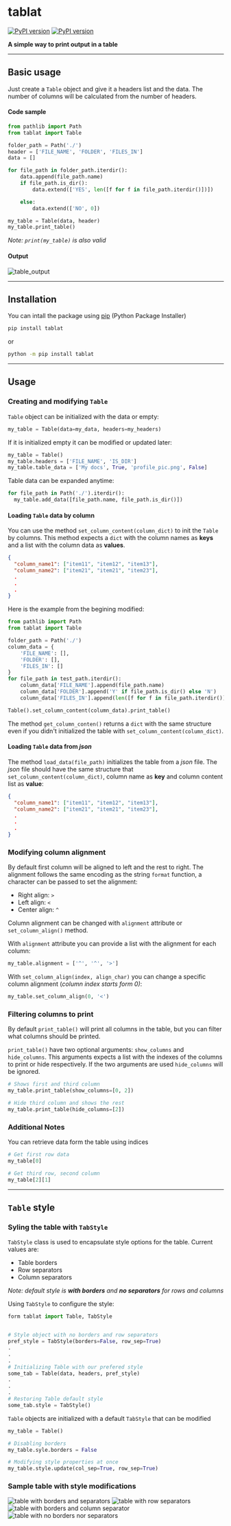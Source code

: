 # tablat


[![PyPI version](https://badge.fury.io/py/tablat.svg)](https://badge.fury.io/py/tablat)
[![PyPI version](https://img.shields.io/github/license/salpreh/tablat.svg)](https://img.shields.io/github/license/salpreh/tablat.svg)

**A simple way to print output in a table**

---
## Basic usage
Just create a `Table` object and give it a headers list and the data. The number of columns will be calculated from the number of headers.

#### Code sample
```py
from pathlib import Path
from tablat import Table

folder_path = Path('./')
header = ['FILE_NAME', 'FOLDER', 'FILES_IN']
data = []

for file_path in folder_path.iterdir():
    data.append(file_path.name)
    if file_path.is_dir():
        data.extend(['YES', len([f for f in file_path.iterdir()])])

    else:
        data.extend(['NO', 0])

my_table = Table(data, header)
my_table.print_table()
```
*Note: `print(my_table)` is also valid*

#### Output
<img src="https://raw.githubusercontent.com/salpreh/tablat/master/assets/tablat_output.png" alt="table_output">

---
## Installation
You can intall the package using [pip](https://pip.pypa.io/en/stable/) (Python Package Installer)
```sh
pip install tablat
```
or
```sh
python -m pip install tablat
```

---
## Usage

### Creating and modifying `Table`

`Table` object can be initialized with the data or empty:
```py
my_table = Table(data=my_data, headers=my_headers)
```
If it is initialized empty it can be modified or updated later:
```py
my_table = Table()
my_table.headers = ['FILE_NAME', 'IS_DIR']
my_table.table_data = ['My docs', True, 'profile_pic.png', False]
```
Table data can be expanded anytime:
```py
for file_path in Path('./').iterdir():
  my_table.add_data([file_path.name, file_path.is_dir()])
```

#### Loading `Table` data by column

You can use the method `set_column_content(column_dict)` to init the `Table` by columns.
This method expects a `dict` with the column names as **keys** and a list with the column data as **values**.

```json
{
  "column_name1": ["item11", "item12", "item13"],
  "column_name2": ["item21", "item21", "item23"],
  .
  .
  .
}
```

Here is the example from the begining modified:
```py
from pathlib import Path
from tablat import Table

folder_path = Path('./')
column_data = {
    'FILE_NAME': [],
    'FOLDER': [],
    'FILES_IN': []
}
for file_path in test_path.iterdir():
    column_data['FILE_NAME'].append(file_path.name)
    column_data['FOLDER'].append('Y' if file_path.is_dir() else 'N')
    column_data['FILES_IN'].append(len([f for f in file_path.iterdir()]) if file_path.is_dir() else 0)

Table().set_column_content(column_data).print_table()
```

The method `get_column_conten()` returns a `dict` with the same structure even if you didn't initialized the table with `set_column_content(column_dict)`.

#### Loading `Table` data from _json_

The method `load_data(file_path)` initializes the table from a _json_ file. The _json_ file should
have the same structure that `set_column_content(column_dict)`, column name as **key** and column content list as **value**:
```json
{
  "column_name1": ["item11", "item12", "item13"],
  "column_name2": ["item21", "item21", "item23"],
  .
  .
  .
}
```

### Modifying column alignment
By default first column will be aligned to left and the rest to right. The alignment
follows the same encoding as the string `format` function, a character can be passed to set the alignment:

- Right align: `>`
- Left align: `<`
- Center align: `^`

Column alignment can be changed with `alignment` attribute or `set_column_align()` method.

With `alignment` attribute you can provide a list with the alignment for each column:
```py
my_table.alignment = ['^', '^', '>']
```

With `set_column_align(index, align_char)` you can change a specific column alignment (_column index starts form 0)_:
```py
my_table.set_column_align(0, '<')
```

### Filtering columns to print
By default `print_table()` will print all columns in the table, but you can filter what columns should be printed.

`print_table()` have two optional arguments: `show_columns` and `hide_columns`. This arguments expects a list with the indexes of the columns to print or hide respectively. If the two arguments are used `hide_columns` will be ignored.
```py
# Shows first and third column
my_table.print_table(show_columns=[0, 2])

# Hide third column and shows the rest
my_table.print_table(hide_columns=[2])
```

### Additional Notes
You can retrieve data form the table using indices

```py
# Get first row data
my_table[0]

# Get third row, second column
my_table[2][1]
```

---
## `Table` style
### Syling the table with `TabStyle`

`TabStyle` class is used to encapsulate style options for the table. Current values are:

- Table borders
- Row separators
- Column separators

*Note: default style is **with borders** and **no separators** for rows and columns*

Using `TabStyle` to configure the style:
```py
form tablat import Table, TabStyle


# Style object with no borders and row separators
pref_style = TabStyle(borders=False, row_sep=True)
.
.
.
# Initializing Table with our prefered style
some_tab = Table(data, headers, pref_style)
.
.
.
# Restoring Table default style
some_tab.style = TabStyle()
```

`Table` objects are initialized with a default `TabStyle` that can be modified
```py
my_table = Table()

# Disabling borders
my_table.syle.borders = False

# Modifying style properties at once
my_table.style.update(col_sep=True, row_sep=True)
```

### Sample table with style modifications
<img src="https://raw.githubusercontent.com/salpreh/tablat/master/assets/full_tab.png" alt="table with borders and separators">
<img src="https://raw.githubusercontent.com/salpreh/tablat/master/assets/col_sep.png" alt="table with row separators">

<img src="https://raw.githubusercontent.com/salpreh/tablat/master/assets/borders_cols.png" alt="table with borders and column separator">
<img src="https://raw.githubusercontent.com/salpreh/tablat/master/assets/clean_tab.png" alt="table with no borders nor separators">
